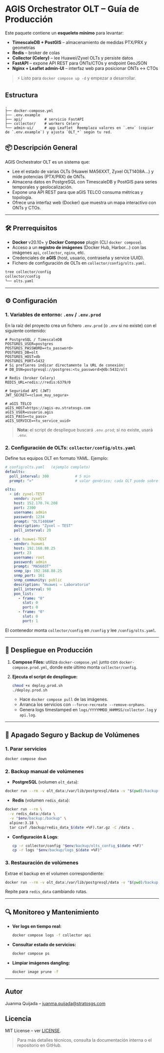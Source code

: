 # AGIS Orchestrator OLT – Guía de Producción

Este paquete contiene un **esqueleto mínimo** para levantar:

* **TimescaleDB + PostGIS** – almacenamiento de medidas PTX/PRX y geometrías
* **Redis** – broker de colas
* **Collector (Celery)** – lee Huawei/Zyxel OLTs y persiste datos
* **FastAPI** – expone API REST para ONTs/CTOs y endpoint GeoJSON
* **Nginx + Leaflet admin‑UI** – interfaz web para posicionar ONTs ↔ CTOs

> ⚡  Listo para `docker compose up -d` y empezar a desarrollar.

## Estructura

```
.
├── docker-compose.yml
├── .env.example
├── api/          # servicio FastAPI
├── collector/    # workers Celery
└── admin-ui/     # app Leaflet  Reemplaza valores en `.env` (copiar de `.env.example`) y ajusta `OLT_*` según tu red.
```

## 📦 Descripción General

AGIS Orchestrator OLT es un sistema que:

* Lee el estado de varias OLTs (Huawei MA56XXT, Zyxel OLT1408A…) y mide potencias (PTX/PRX) de ONTs.
* Almacena datos en PostgreSQL con TimescaleDB y PostGIS para series temporales y geolocalización.
* Expone una API REST para que aGIS TELCO consuma métricas y topología.
* Ofrece una interfaz web (Docker) que muestra un mapa interactivo con ONTs y CTOs.

---

## 🛠️ Prerrequisitos

* **Docker** v20.10+ y **Docker Compose** plugin (CLI `docker compose`).
* Acceso a un **registro de imágenes** (Docker Hub, Harbor…) con las imágenes `api`, `collector`, `nginx`, etc.
* Credenciales de **aGIS** (host, usuario, contraseña y service UUID).
* Fichero de configuración de OLTs en `collector/config/olts.yaml`.

```bash
tree collector/config
collector/config
└── olts.yaml
```

---

## ⚙️ Configuración

### 1. Variables de entorno: `.env` / `.env.prod`

En la raíz del proyecto crea un fichero `.env.prod` (o `.env` si no existe) con el siguiente contenido:

```dotenv
# PostgreSQL / TimescaleDB
POSTGRES_USER=postgres
POSTGRES_PASSWORD=<tu_password>
POSTGRES_DB=olt
POSTGRES_HOST=db
POSTGRES_PORT=5432
# Si prefieres indicar directamente la URL de conexión:
# DB_DSN=postgresql://postgres:<tu_password>@db:5432/olt

# Redis (broker Celery)
REDIS_URL=redis://redis:6379/0

# Seguridad API (JWT)
JWT_SECRET=<clave_muy_segura>

# aGIS TELCO
aGIS_HOST=https://agis-eu.stratosgs.com
aGIS_USER=usuario.agis
aGIS_PASS=<tu_pass>
aGIS_SERVICE=<tu_service_uuid>
```

> **Nota:** el script de despliegue buscará `.env.prod`; si no existe, usará `.env`.

### 2. Configuración de OLTs: `collector/config/olts.yaml`

Define tus equipos OLT en formato YAML. Ejemplo:

```yaml
# config/olts.yaml   (ejemplo completo)
defaults:
  poll_interval: 300            # 5 min
  prompt: ">"                   # valor genérico; cada OLT puede sobre-escribirlo

olts:
  - id: zyxel-TEST
    vendor: zyxel
    host: 152.170.74.208
    port: 2300
    username: admin
    password: 1234
    prompt: "OLT1408A#"
    description: "Zyxel – TEST"
    poll_interval: 20

  - id: huawei-TEST
    vendor: huawei
    host: 192.168.88.25
    port: 23
    username: root
    password: admin
    prompt: "MA5603T"
    snmp_ip: 192.168.88.25
    snmp_port: 161
    snmp_community: public
    description: "Huawei – Laboratorio"
    poll_interval: 90
    pon_list:
      - frame: "0"
        slot: 0
        port: 0
      - frame: "0"
        slot: 0
        port: 1
```

El contenedor monta `collector/config` en `/config` y lee `/config/olts.yaml`.

---

## 🚀 Despliegue en Producción

1. **Compose Files:** utiliza `docker-compose.yml` junto con `docker-compose.prod.yml`, donde este último monta `collector/config`.
2. **Ejecuta el script de despliegue:**

   ```bash
   chmod +x deploy.prod.sh
   ./deploy.prod.sh
   ```

   * Hace `docker compose pull` de las imágenes.
   * Arranca los servicios con `--force-recreate --remove-orphans`.
   * Genera logs timestamped en `logs/YYYYMMDD_HHMMSS/collector.log` y `api.log`.

---

## 🛑 Apagado Seguro y Backup de Volúmenes

### 1. Parar servicios

```bash
docker compose down
```

### 2. Backup manual de volúmenes

* **PostgreSQL** (volumen `olt_data`):

```bash
docker run --rm -v olt_data:/var/lib/postgresql/data -v "$(pwd)/backup:/backup" alpine:3.18 sh -c "tar czf /backup/db-$(date +%F).tgz -C /var/lib/postgresql/data ."
```

- **Redis** (volumen `redis_data`):
```bash
docker run --rm \
  -v redis_data:/data \
  -v "$env/backup:/backup" \
  alpine:3.18 \
  tar czvf /backup/redis_data_$(date +%F).tar.gz -C /data .
```

* **Configuración & Logs**:

  ```bash
  cp -r collector/config "$env/backup/olts_config_$(date +%F)"
  cp -r logs "$env/backup/logs_$(date +%F)"
  ```

### 3. Restauración de volúmenes

Extrae el backup en el volumen correspondiente:

```bash
docker run --rm -v olt_data:/var/lib/postgresql/data -v "$(pwd)/backup:/backup" alpine:3.18 sh -c "rm -rf /var/lib/postgresql/data/* && tar xzf /backup/db-2025-06-24.tgz -C /var/lib/postgresql/data"
```

Repite para `redis_data` cambiando rutas.

---

## 🔍 Monitoreo y Mantenimiento

* **Ver logs en tiempo real:**

  ```bash
  docker compose logs -f collector api
  ```

* **Consultar estado de servicios:**

  ```bash
  docker compose ps
  ```

* **Limpiar imágenes dangling:**

  ```bash
  docker image prune -f
  ```

---


## Autor

Juanma Quijada – juanma.quijada@stratosgs.com

## Licencia

MIT License – ver [LICENSE](LICENSE).

> Para más detalles técnicos, consulta la documentación interna o el repositorio en GitHub.
